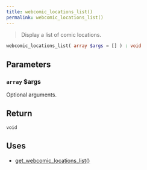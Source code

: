 ```yaml
---
title: webcomic_locations_list()
permalink: webcomic_locations_list()
---
```


> Display a list of comic locations.

```php
webcomic_locations_list( array $args = [] ) : void
```

## Parameters

### `array` $args
Optional arguments.

## Return

`void`

## Uses
- [get_webcomic_locations_list()](get_webcomic_locations_list())
